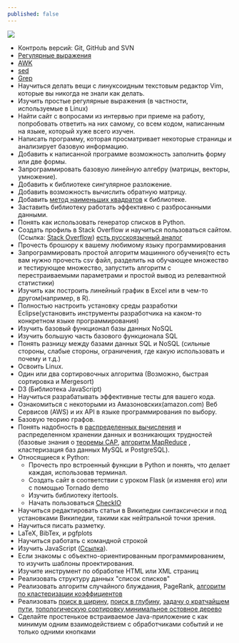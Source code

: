 ```yaml
---
published: false
---
```


<img src="http://cs616329.vk.me/v616329696/bbd0/pY3lzEamW1c.jpg" class="img-responsive"><br/>

- Контроль версий: Git, GitHub and SVN 
- [Регулярные выражения](http://ru.wikipedia.org/wiki/%D0%A0%D0%B5%D0%B3%D1%83%D0%BB%D1%8F%D1%80%D0%BD%D1%8B%D0%B5_%D0%B2%D1%8B%D1%80%D0%B0%D0%B6%D0%B5%D0%BD%D0%B8%D1%8F) 
- [AWK](https://ru.wikipedia.org/wiki/AWK) 
- [sed](http://ru.wikipedia.org/wiki/Sed) 
- [Grep](https://ru.wikipedia.org/wiki/Grep) 
- Научиться делать вещи с линуксоидным текстовым редактор Vim, которые вы никогда не знали как делать. 
- Изучить простые регулярные выражения (в частности, используемые в Linux)
- Найти сайт с вопросами из интервью при приеме на работу, попробовать ответить на них самому, со всем кодом, написанным на языке, который хуже всего изучен.
- Написать программу, которая просматривает некоторые страницы и анализирует базовую информацию. 
- Добавить к написанной программе возможность заполнить форму или две формы. 
- Запрограммировать базовую линейную алгебру (матрицы, векторы, умножение). 
- Добавить к библиотеке сингулярное разложение. 
- Добавить возможность вычислить обратную матрицу. 
- Добавить [метод наименьших квадратов](http://ru.wikipedia.org/wiki/%D0%9C%D0%B5%D1%82%D0%BE%D0%B4_%D0%BD%D0%B0%D0%B8%D0%BC%D0%B5%D0%BD%D1%8C%D1%88%D0%B8%D1%85_%D0%BA%D0%B2%D0%B0%D0%B4%D1%80%D0%B0%D1%82%D0%BE%D0%B2) к библиотеке. 
- Заставить библиотеку работать эффективно с разбросанными данными. 
- Понять как использовать генератор списков в Python. 
- Создать профиль в Stack Overflow и научиться пользоваться сайтом. (Ссылка: [Stack Overflow](http://stackoverflow.com/)) [есть русскоязычный аналог](http://hashcode.ru/) 
- Прочесть брошюру к вашему любимому языку программирования 
- Запрограммировать простой алгоритм машинного обучения(то есть вам нужно прочесть csv файл, разделить на обучающее множество и тестирующее множество, запустить алгоритм с перестраиваемыми параметрами и простой вывод из релевантной статистики)
- Изучить как построить линейный график в Excel или в чем-то другом(например, в R). 
- Полностью настроить установку среды разработки Eclipse(установить инструменты разработчика на каком-то конкретном языке программирования)
- Изучить базовый функционал базы данных NoSQL 
- Изучить большую часть базового функционала SQL 
- Понять разницу между базами данных SQL и NoSQL (сильные стороны, слабые стороны, ограничения, где какую использовать и почему и т.д.) 
- Освоить Linux. 
- Один или два сортировочных алгоритма (Возможно, быстрая сортировка и Mergesort) 
- D3 (Библиотека JavaScript) 
- Научиться разрабатывать эффективные тесты для вашего кода. 
- Ознакомиться с некоторыми из Амазоновских(amazon.com) Веб Сервисов (AWS) и их API в языке программирования по выбору. 
- Базовую теорию графов.  
- Понять надобность в [распределенных вычисления](https://ru.wikipedia.org/wiki/%D0%A0%D0%B0%D1%81%D0%BF%D1%80%D0%B5%D0%B4%D0%B5%D0%BB%D1%91%D0%BD%D0%BD%D1%8B%D0%B5_%D0%B2%D1%8B%D1%87%D0%B8%D1%81%D0%BB%D0%B5%D0%BD%D0%B8%D1%8F) и распределенном хранении данных и возникающих трудностей (базовые знания о [теоремы CAP](http://ru.wikipedia.org/wiki/%D0%A2%D0%B5%D0%BE%D1%80%D0%B5%D0%BC%D0%B0_CAP), [алгоритм MapReduce](http://ru.wikipedia.org/wiki/MapReduce) , кластеризация баз данных MySQL и PostgreSQL). 
- Относящиеся к Python: 
	- Прочесть про встроенный функции в Python и понять, что делает каждая, использовав терминал. 
	- Создать сайт в соответствии c уроком Flask (и изменяя его) или с помощью Tornado demo 
	- Изучить библиотеку itertools. 
	- Начать пользоваться [CheckIO](http://www.checkio.org/)
- Научиться редактировать статьи в Википедии синтаксически и под установками Википедии, такими как нейтральной точки зрения. 
- Научиться писать разметку. 
- LaTeX, BibTex, и pgfplots 
- Научиться работать с командной строкой 
- Изучить JavaScript ([Ссылка](http://learn.javascript.ru)). 
- Если знакомы с объектно-ориентированным программированием, то изучить шаблоны проектирования.
- Изучите инструмент по обработке HTML или XML страниц
- Реализовать структуру данных "список списков"
- Реализовать алгоритм случайного блуждания, PageRank, [алгоритм по кластеризации коэффициентов](http://en.wikipedia.org/wiki/Clustering_coefficient)
- Реализовать [поиск в ширину](http://ru.wikipedia.org/wiki/%D0%9F%D0%BE%D0%B8%D1%81%D0%BA_%D0%B2_%D1%88%D0%B8%D1%80%D0%B8%D0%BD%D1%83), [поиск в глубину](http://ru.wikipedia.org/wiki/%D0%9F%D0%BE%D0%B8%D1%81%D0%BA_%D0%B2_%D0%B3%D0%BB%D1%83%D0%B1%D0%B8%D0%BD%D1%83), [задачу о кратчайшем пути](http://ru.wikipedia.org/wiki/%D0%97%D0%B0%D0%B4%D0%B0%D1%87%D0%B0_%D0%BE_%D0%BA%D1%80%D0%B0%D1%82%D1%87%D0%B0%D0%B9%D1%88%D0%B5%D0%BC_%D0%BF%D1%83%D1%82%D0%B8), [топологическую сортировку](http://ru.wikipedia.org/wiki/%D0%A2%D0%BE%D0%BF%D0%BE%D0%BB%D0%BE%D0%B3%D0%B8%D1%87%D0%B5%D1%81%D0%BA%D0%B0%D1%8F_%D1%81%D0%BE%D1%80%D1%82%D0%B8%D1%80%D0%BE%D0%B2%D0%BA%D0%B0),[минимальное остовное дерево](http://ru.wikipedia.org/wiki/%D0%9C%D0%B8%D0%BD%D0%B8%D0%BC%D0%B0%D0%BB%D1%8C%D0%BD%D0%BE%D0%B5_%D0%BE%D1%81%D1%82%D0%BE%D0%B2%D0%BD%D0%BE%D0%B5_%D0%B4%D0%B5%D1%80%D0%B5%D0%B2%D0%BE)
- Сделайте простенькое встраиваемое Java-приложение с как минимум одним взаимодействием с обработчиками событий и не только одними кнопками
